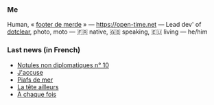 ### Me

Human, « [footer de merde](https://open-time.net/post/2013/07/17/La-veritable-histoire-du-Footer-de-merde-) » — https://open-time.net — Lead dev' of [dotclear](https://git.dotclear.org/dev/dotclear), photo, moto — 🇫🇷 native, 🇬🇧 speaking, 🇪🇺 living — he/him

### Last news (in French)

<!-- BLOG-POST-LIST:START -->
- [Notules non diplomatiques n° 10](https://open-time.net/post/2022/05/25/Notules-non-diplomatiques-n-10)
- [J&#39;accuse](https://open-time.net/post/2022/05/24/J-accuse)
- [Piafs de mer](https://open-time.net/post/2022/05/23/Piafs-de-mer)
- [La tête ailleurs](https://open-time.net/post/2022/05/22/La-tete-ailleurs)
- [À chaque fois](https://open-time.net/post/2022/05/21/A-chaque-fois)
<!-- BLOG-POST-LIST:END -->
